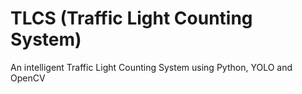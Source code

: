 # TLCS (Traffic Light Counting System)
An intelligent Traffic Light Counting System using Python, YOLO and OpenCV
